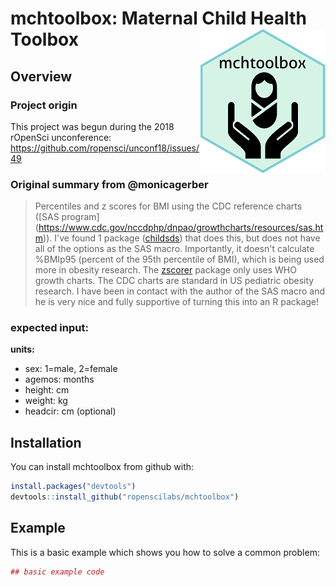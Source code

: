 
<!-- README.md is generated from README.Rmd. Please edit that file -->
mchtoolbox: Maternal Child Health Toolbox <img src="man/figures/imgHexSmall.png" align="right" />
==========

Overview
--------

### Project origin

This project was begun during the 2018 rOpenSci unconference: <https://github.com/ropensci/unconf18/issues/49>

### Original summary from @monicagerber

> Percentiles and z scores for BMI using the CDC reference charts (\[SAS program\] (<https://www.cdc.gov/nccdphp/dnpao/growthcharts/resources/sas.htm>)). I've found 1 package ([childsds](https://cran.r-project.org/web/packages/childsds/index.html)) that does this, but does not have all of the options as the SAS macro. Importantly, it doesn't calculate %BMIp95 (percent of the 95th percentile of BMI), which is being used more in obesity research. The [zscorer](https://nutriverse.validmeasures.org/zscorer/index.html) package only uses WHO growth charts. The CDC charts are standard in US pediatric obesity research. I have been in contact with the author of the SAS macro and he is very nice and fully supportive of turning this into an R package!

### expected input:

**units:**
* sex: 1=male, 2=female
* agemos: months
* height: cm
* weight: kg
* headcir: cm (optional)

Installation
------------

You can install mchtoolbox from github with:
```r
install.packages("devtools") 
devtools::install_github("ropenscilabs/mchtoolbox")
```

Example
-------

This is a basic example which shows you how to solve a common problem:

```r   
## basic example code
```
